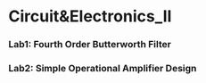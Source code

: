 # Circuit&Electronics_II
### Lab1: Fourth Order Butterworth Filter 
### Lab2: Simple Operational Amplifier Design
